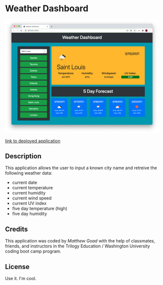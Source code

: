 # Weather Dashboard

![image of deployed application](assets/images/weather-dashboard-screenshot.png)

[link to deployed application](http://matthewxgoad.github.com/weather-dashboard/)

## Description

This application allows the user to input a known city name and retreive the following weather data:

* current date
* current temperature
* current humidity
* current wind speed
* current UV index
* five day temperature (high)
* five day humidity

## Credits

This application was coded by _Matthew Goad_ with the help of classmates, friends, and instructors in the Trilogy Education / Washington University coding boot camp program. 

## License

Use it. I'm cool.  